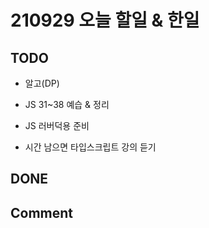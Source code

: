 # 210929 오늘 할일 & 한일

## TODO

- 알고(DP)

- JS 31~38 예습 & 정리

- JS 러버덕용 준비

- 시간 남으면 타입스크립트 강의 듣기

## DONE

## Comment
